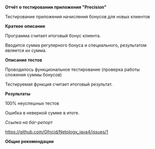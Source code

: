 **Отчёт о тестировании приложения "Precision"**

Тестирование приложения начисления бонусов для новых клиентов

**Краткое описание**

Программа считает итоговый бонус клиента.

Вводится сумма регулярного бонуса и специального, результатом является их сумма.

**Описание тестов**

Проводилось функциональное тестирование (проверка работы сложения суммы бонусов)

Тестируемая функция считает итоговый результат.

**Результаты**

100% неуспешных тестов

Ошибка в неверной сумме в итоге.

_Ссылка на баг-репорт_

https://github.com/Gfncid/Netology_java4/issues/1

**Общие рекомендации**


